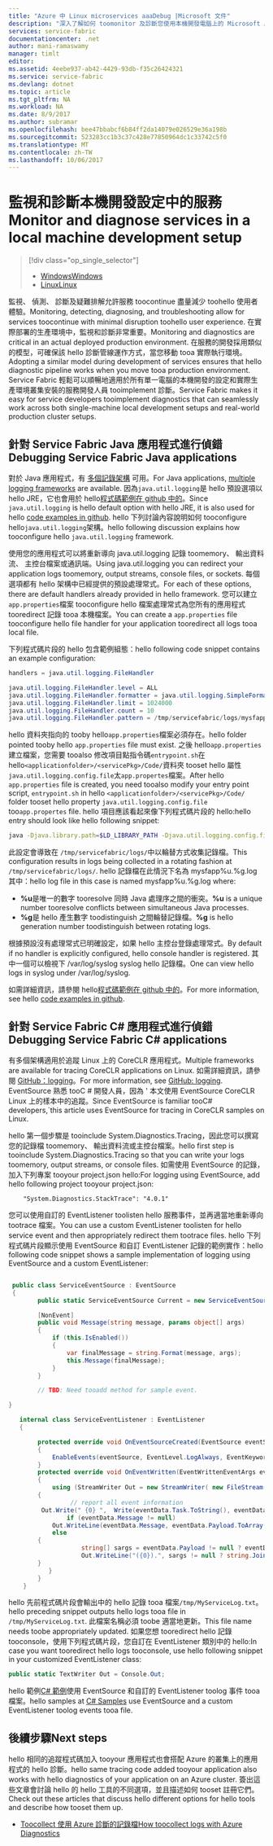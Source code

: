 ```yaml
---
title: "Azure 中 Linux microservices aaaDebug |Microsoft 文件"
description: "深入了解如何 toomonitor 及診斷您使用本機開發電腦上的 Microsoft Azure Service Fabric 撰寫的服務。"
services: service-fabric
documentationcenter: .net
author: mani-ramaswamy
manager: timlt
editor: 
ms.assetid: 4eebe937-ab42-4429-93db-f35c26424321
ms.service: service-fabric
ms.devlang: dotnet
ms.topic: article
ms.tgt_pltfrm: NA
ms.workload: NA
ms.date: 8/9/2017
ms.author: subramar
ms.openlocfilehash: bee47bbabcf6b84ff2da14079e026529e36a198b
ms.sourcegitcommit: 523283cc1b3c37c428e77850964dc1c33742c5f0
ms.translationtype: MT
ms.contentlocale: zh-TW
ms.lasthandoff: 10/06/2017
---
```

# <a name="monitor-and-diagnose-services-in-a-local-machine-development-setup"></a><span data-ttu-id="cad2d-103">監視和診斷本機開發設定中的服務</span><span class="sxs-lookup"><span data-stu-id="cad2d-103">Monitor and diagnose services in a local machine development setup</span></span>


> [!div class="op_single_selector"]
> * [<span data-ttu-id="cad2d-104">Windows</span><span class="sxs-lookup"><span data-stu-id="cad2d-104">Windows</span></span>](service-fabric-diagnostics-how-to-monitor-and-diagnose-services-locally.md)
> * [<span data-ttu-id="cad2d-105">Linux</span><span class="sxs-lookup"><span data-stu-id="cad2d-105">Linux</span></span>](service-fabric-diagnostics-how-to-monitor-and-diagnose-services-locally-linux.md)
>
>

<span data-ttu-id="cad2d-106">監視、 偵測、 診斷及疑難排解允許服務 toocontinue 盡量減少 toohello 使用者體驗。</span><span class="sxs-lookup"><span data-stu-id="cad2d-106">Monitoring, detecting, diagnosing, and troubleshooting allow for services toocontinue with minimal disruption toohello user experience.</span></span> <span data-ttu-id="cad2d-107">在實際部署的生產環境中，監視和診斷非常重要。</span><span class="sxs-lookup"><span data-stu-id="cad2d-107">Monitoring and diagnostics are critical in an actual deployed production environment.</span></span> <span data-ttu-id="cad2d-108">在服務的開發採用類似的模型，可確保該 hello 診斷管線運作方式，當您移動 tooa 實際執行環境。</span><span class="sxs-lookup"><span data-stu-id="cad2d-108">Adopting a similar model during development of services ensures that hello diagnostic pipeline works when you move tooa production environment.</span></span> <span data-ttu-id="cad2d-109">Service Fabric 輕鬆可以順暢地適用於所有單一電腦的本機開發的設定和實際生產環境叢集安裝的服務開發人員 tooimplement 診斷。</span><span class="sxs-lookup"><span data-stu-id="cad2d-109">Service Fabric makes it easy for service developers tooimplement diagnostics that can seamlessly work across both single-machine local development setups and real-world production cluster setups.</span></span>


## <a name="debugging-service-fabric-java-applications"></a><span data-ttu-id="cad2d-110">針對 Service Fabric Java 應用程式進行偵錯</span><span class="sxs-lookup"><span data-stu-id="cad2d-110">Debugging Service Fabric Java applications</span></span>

<span data-ttu-id="cad2d-111">對於 Java 應用程式，有 [多個記錄架構](http://en.wikipedia.org/wiki/Java_logging_framework) 可用。</span><span class="sxs-lookup"><span data-stu-id="cad2d-111">For Java applications, [multiple logging frameworks](http://en.wikipedia.org/wiki/Java_logging_framework) are available.</span></span> <span data-ttu-id="cad2d-112">因為`java.util.logging`是 hello 預設選項以 hello JRE，它也會用於 hello[程式碼範例在 github 中的](http://github.com/Azure-Samples/service-fabric-java-getting-started)。</span><span class="sxs-lookup"><span data-stu-id="cad2d-112">Since `java.util.logging` is hello default option with hello JRE, it is also used for hello [code examples in github](http://github.com/Azure-Samples/service-fabric-java-getting-started).</span></span>  <span data-ttu-id="cad2d-113">hello 下列討論內容說明如何 tooconfigure hello`java.util.logging`架構。</span><span class="sxs-lookup"><span data-stu-id="cad2d-113">hello following discussion explains how tooconfigure hello `java.util.logging` framework.</span></span>

<span data-ttu-id="cad2d-114">使用您的應用程式可以將重新導向 java.util.logging 記錄 toomemory、 輸出資料流、 主控台檔案或通訊端。</span><span class="sxs-lookup"><span data-stu-id="cad2d-114">Using java.util.logging you can redirect your application logs toomemory, output streams, console files, or sockets.</span></span> <span data-ttu-id="cad2d-115">每個選項都有 hello 架構中已經提供的預設處理常式。</span><span class="sxs-lookup"><span data-stu-id="cad2d-115">For each of these options, there are default handlers already provided in hello framework.</span></span> <span data-ttu-id="cad2d-116">您可以建立`app.properties`檔案 tooconfigure hello 檔案處理常式為您所有的應用程式 tooredirect 記錄 tooa 本機檔案。</span><span class="sxs-lookup"><span data-stu-id="cad2d-116">You can create a `app.properties` file tooconfigure hello file handler for your application tooredirect all logs tooa local file.</span></span>

<span data-ttu-id="cad2d-117">下列程式碼片段的 hello 包含範例組態：</span><span class="sxs-lookup"><span data-stu-id="cad2d-117">hello following code snippet contains an example configuration:</span></span>

```java
handlers = java.util.logging.FileHandler

java.util.logging.FileHandler.level = ALL
java.util.logging.FileHandler.formatter = java.util.logging.SimpleFormatter
java.util.logging.FileHandler.limit = 1024000
java.util.logging.FileHandler.count = 10
java.util.logging.FileHandler.pattern = /tmp/servicefabric/logs/mysfapp%u.%g.log             
```

<span data-ttu-id="cad2d-118">hello 資料夾指向的 tooby hello`app.properties`檔案必須存在。</span><span class="sxs-lookup"><span data-stu-id="cad2d-118">hello folder pointed tooby hello `app.properties` file must exist.</span></span> <span data-ttu-id="cad2d-119">之後 hello`app.properties`建立檔案，您需要 tooalso 修改項目點指令碼`entrypoint.sh`在 hello`<applicationfolder>/<servicePkg>/Code/`資料夾 tooset hello 屬性`java.util.logging.config.file`太`app.propertes`檔案。</span><span class="sxs-lookup"><span data-stu-id="cad2d-119">After hello `app.properties` file is created, you need tooalso modify your entry point script, `entrypoint.sh` in hello `<applicationfolder>/<servicePkg>/Code/` folder tooset hello property `java.util.logging.config.file` too`app.propertes` file.</span></span> <span data-ttu-id="cad2d-120">hello 項目應該看起來像下列程式碼片段的 hello:</span><span class="sxs-lookup"><span data-stu-id="cad2d-120">hello entry should look like hello following snippet:</span></span>

```sh
java -Djava.library.path=$LD_LIBRARY_PATH -Djava.util.logging.config.file=<path tooapp.properties> -jar <service name>.jar
```


<span data-ttu-id="cad2d-121">此設定會導致在 `/tmp/servicefabric/logs/`中以輪替方式收集記錄檔。</span><span class="sxs-lookup"><span data-stu-id="cad2d-121">This configuration results in logs being collected in a rotating fashion at `/tmp/servicefabric/logs/`.</span></span> <span data-ttu-id="cad2d-122">hello 記錄檔在此情況下名為 mysfapp%u.%g.log 其中：</span><span class="sxs-lookup"><span data-stu-id="cad2d-122">hello log file in this case is named mysfapp%u.%g.log where:</span></span>
* <span data-ttu-id="cad2d-123">**%u**是唯一的數字 tooresolve 同時 Java 處理序之間的衝突。</span><span class="sxs-lookup"><span data-stu-id="cad2d-123">**%u** is a unique number tooresolve conflicts between simultaneous Java processes.</span></span>
* <span data-ttu-id="cad2d-124">**%g**是 hello 產生數字 toodistinguish 之間輪替記錄檔。</span><span class="sxs-lookup"><span data-stu-id="cad2d-124">**%g** is hello generation number toodistinguish between rotating logs.</span></span>

<span data-ttu-id="cad2d-125">根據預設沒有處理常式已明確設定，如果 hello 主控台登錄處理常式。</span><span class="sxs-lookup"><span data-stu-id="cad2d-125">By default if no handler is explicitly configured, hello console handler is registered.</span></span> <span data-ttu-id="cad2d-126">其中一個可以檢視下 /var/log/syslog syslog hello 記錄檔。</span><span class="sxs-lookup"><span data-stu-id="cad2d-126">One can view hello logs in syslog under /var/log/syslog.</span></span>

<span data-ttu-id="cad2d-127">如需詳細資訊，請參閱 hello[程式碼範例在 github 中的](http://github.com/Azure-Samples/service-fabric-java-getting-started)。</span><span class="sxs-lookup"><span data-stu-id="cad2d-127">For more information, see hello [code examples in github](http://github.com/Azure-Samples/service-fabric-java-getting-started).</span></span>  


## <a name="debugging-service-fabric-c-applications"></a><span data-ttu-id="cad2d-128">針對 Service Fabric C# 應用程式進行偵錯</span><span class="sxs-lookup"><span data-stu-id="cad2d-128">Debugging Service Fabric C# applications</span></span>


<span data-ttu-id="cad2d-129">有多個架構適用於追蹤 Linux 上的 CoreCLR 應用程式。</span><span class="sxs-lookup"><span data-stu-id="cad2d-129">Multiple frameworks are available for tracing CoreCLR applications on Linux.</span></span> <span data-ttu-id="cad2d-130">如需詳細資訊，請參閱 [GitHub：logging](http:/github.com/aspnet/logging)。</span><span class="sxs-lookup"><span data-stu-id="cad2d-130">For more information, see [GitHub: logging](http:/github.com/aspnet/logging).</span></span>  <span data-ttu-id="cad2d-131">EventSource 熟悉 tooC # 開發人員，因為 ' 本文使用 EventSource CoreCLR Linux 上的樣本中的追蹤。</span><span class="sxs-lookup"><span data-stu-id="cad2d-131">Since EventSource is familiar tooC# developers,\`this article uses EventSource for tracing in CoreCLR samples on Linux.</span></span>

<span data-ttu-id="cad2d-132">hello 第一個步驟是 tooinclude System.Diagnostics.Tracing，因此您可以撰寫您的記錄檔 toomemory、 輸出資料流或主控台檔案。</span><span class="sxs-lookup"><span data-stu-id="cad2d-132">hello first step is tooinclude System.Diagnostics.Tracing so that you can write your logs toomemory, output streams, or console files.</span></span>  <span data-ttu-id="cad2d-133">如需使用 EventSource 的記錄，加入下列專案 tooyour project.json hello:</span><span class="sxs-lookup"><span data-stu-id="cad2d-133">For logging using EventSource, add hello following project tooyour project.json:</span></span>

```
    "System.Diagnostics.StackTrace": "4.0.1"
```

<span data-ttu-id="cad2d-134">您可以使用自訂的 EventListener toolisten hello 服務事件，並再適當地重新導向 tootrace 檔案。</span><span class="sxs-lookup"><span data-stu-id="cad2d-134">You can use a custom EventListener toolisten for hello service event and then appropriately redirect them tootrace files.</span></span> <span data-ttu-id="cad2d-135">hello 下列程式碼片段顯示使用 EventSource 和自訂 EventListener 記錄的範例實作：</span><span class="sxs-lookup"><span data-stu-id="cad2d-135">hello following code snippet shows a sample implementation of logging using EventSource and a custom EventListener:</span></span>


```csharp

 public class ServiceEventSource : EventSource
 {
        public static ServiceEventSource Current = new ServiceEventSource();

        [NonEvent]
        public void Message(string message, params object[] args)
        {
            if (this.IsEnabled())
            {
                var finalMessage = string.Format(message, args);
                this.Message(finalMessage);
            }
        }

        // TBD: Need tooadd method for sample event.

}

```


```csharp
   internal class ServiceEventListener : EventListener
   {

        protected override void OnEventSourceCreated(EventSource eventSource)
        {
            EnableEvents(eventSource, EventLevel.LogAlways, EventKeywords.All);
        }
        protected override void OnEventWritten(EventWrittenEventArgs eventData)
        {
            using (StreamWriter Out = new StreamWriter( new FileStream("/tmp/MyServiceLog.txt", FileMode.Append)))           
        { 
                 // report all event information               
         Out.Write(" {0} ",  Write(eventData.Task.ToString(), eventData.EventName, eventData.EventId.ToString(), eventData.Level,""));
                if (eventData.Message != null)              
            Out.WriteLine(eventData.Message, eventData.Payload.ToArray());              
            else             
        { 
                    string[] sargs = eventData.Payload != null ? eventData.Payload.Select(o => o.ToString()).ToArray() : null; 
                    Out.WriteLine("({0}).", sargs != null ? string.Join(", ", sargs) : "");             
        }
           }
        }
    }
```


<span data-ttu-id="cad2d-136">hello 先前程式碼片段會輸出中的 hello 記錄 tooa 檔案`/tmp/MyServiceLog.txt`。</span><span class="sxs-lookup"><span data-stu-id="cad2d-136">hello preceding snippet outputs hello logs tooa file in `/tmp/MyServiceLog.txt`.</span></span> <span data-ttu-id="cad2d-137">此檔案名稱必須 toobe 適當地更新。</span><span class="sxs-lookup"><span data-stu-id="cad2d-137">This file name needs toobe appropriately updated.</span></span> <span data-ttu-id="cad2d-138">如果您想 tooredirect hello 記錄 tooconsole，使用下列程式碼片段，您自訂在 EventListener 類別中的 hello:</span><span class="sxs-lookup"><span data-stu-id="cad2d-138">In case you want tooredirect hello logs tooconsole, use hello following snippet in your customized EventListener class:</span></span>

```csharp
public static TextWriter Out = Console.Out;
```

<span data-ttu-id="cad2d-139">hello 範例[C# 範例](https://github.com/Azure-Samples/service-fabric-dotnet-core-getting-started)使用 EventSource 和自訂的 EventListener toolog 事件 tooa 檔案。</span><span class="sxs-lookup"><span data-stu-id="cad2d-139">hello samples at [C# Samples](https://github.com/Azure-Samples/service-fabric-dotnet-core-getting-started) use EventSource and a custom EventListener toolog events tooa file.</span></span>



## <a name="next-steps"></a><span data-ttu-id="cad2d-140">後續步驟</span><span class="sxs-lookup"><span data-stu-id="cad2d-140">Next steps</span></span>
<span data-ttu-id="cad2d-141">hello 相同的追蹤程式碼加入 tooyour 應用程式也會搭配 Azure 的叢集上的應用程式的 hello 診斷。</span><span class="sxs-lookup"><span data-stu-id="cad2d-141">hello same tracing code added tooyour application also works with hello diagnostics of your application on an Azure cluster.</span></span> <span data-ttu-id="cad2d-142">簽出這些文章會討論 hello 的 hello 工具的不同選項，並且描述如何 tooset 註冊它們。</span><span class="sxs-lookup"><span data-stu-id="cad2d-142">Check out these articles that discuss hello different options for hello tools and describe how tooset them up.</span></span>
* [<span data-ttu-id="cad2d-143">Toocollect 使用 Azure 診斷的記錄檔</span><span class="sxs-lookup"><span data-stu-id="cad2d-143">How toocollect logs with Azure Diagnostics</span></span>](service-fabric-diagnostics-how-to-setup-lad.md)
